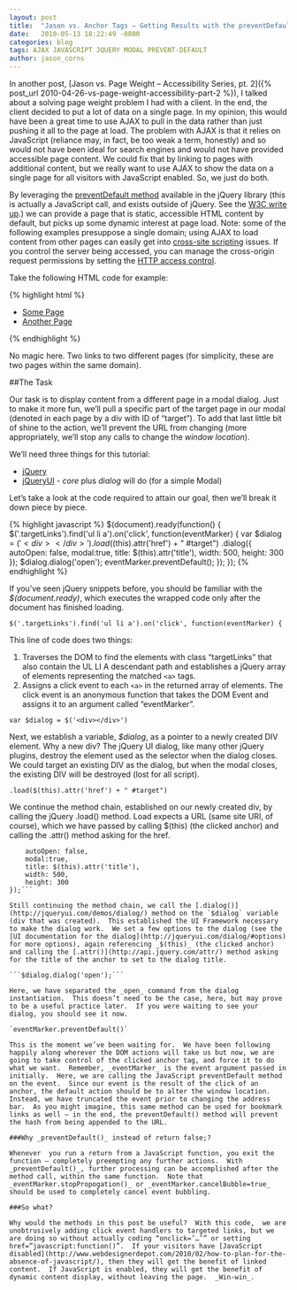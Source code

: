 ```yaml
---
layout: post
title:  "Jason vs. Anchor Tags – Getting Results with the preventDefault method"
date:   2010-05-13 18:22:49 -0800
categories: blog
tags: AJAX JAVASCRIPT JQUERY MODAL PREVENT-DEFAULT
author: jason_corns
---
```


In another post, [Jason vs. Page Weight – Accessibility Series, pt. 2]({% post_url 2010-04-26-vs-page-weight-accessibility-part-2 %}), I talked about a solving page weight problem I had with a client.<!--more-->  In the end, the client decided to put a lot of data on a single page.  In my opinion, this would have been a great time to use AJAX to pull in the data rather than just pushing it all to the page at load.  The problem with AJAX is that it relies on JavaScript (reliance may, in fact, be too weak a term, honestly) and so would not have been ideal for search engines and would not have provided accessible page content.  We could fix that by linking to pages with additional content, but we really want to use AJAX to show the data on a single page for all visitors with JavaScript enabled.  So, we just do both.

By leveraging the [preventDefault method](http://api.jquery.com/category/events/event-object/#post-201) available in the jQuery library (this is actually a JavaScript call, and exists outside of jQuery.  See the [W3C write up](http://www.w3.org/TR/2001/WD-DOM-Level-3-Events-20010823/events.html#Events-Event-preventDefault).) we can provide a page that is static, accessible HTML content by default, but picks up some dynamic interest at page load.  Note: some of the following examples presuppose a single domain; using AJAX to load content from other pages can easily get into [cross-site scripting](http://en.wikipedia.org/wiki/Cross-site_scripting) issues.  If you control the server being accessed, you can manage the cross-origin request permissions by setting the [HTTP access control](https://developer.mozilla.org/en-US/docs/Web/HTTP/Access_control_CORS).

Take the following HTML code for example:

{% highlight html %}
<div class="targetLinks">
	<ul>
		<li><a href="somepage.html">Some Page</a></li>
		<li><a href="anotherpage.html">Another Page</a></li>
	</ul>
</div>
{% endhighlight %}

No magic here.  Two links to two different pages (for simplicity, these are two pages within the same domain).

##The Task

Our task is to display content from a different page in a modal dialog.  Just to make it more fun, we’ll pull a specific part of the target page in our modal (denoted in each page by a div with ID of “target”).  To add that last little bit of shine to the action, we’ll prevent the URL from changing (more appropriately, we’ll stop any calls to change the _window location_).

We’ll need three things for this tutorial:

* [jQuery](http://jquery.com)
* [jQueryUI](https://jqueryui.com/) - _core_ plus _dialog_ will do (for a simple Modal)

Let’s take a look at the code required to attain our goal, then we’ll break it down piece by piece.

{% highlight javascript %}
$(document).ready(function() {
	$('.targetLinks').find('ul li a').on('click', function(eventMarker) {
		var $dialog = $('<div></div>')
			.load($(this).attr('href') + " #target")
			.dialog({
				autoOpen: false,
				modal:true,
				title: $(this).attr('title'),
				width: 500,
				height: 300
			});
		$dialog.dialog('open');
		eventMarker.preventDefault();
	});
});
{% endhighlight %}

If you’ve seen jQuery snippets before, you should be familiar with the _$(document.ready)_, which executes the wrapped code only after the document has finished loading.

```$('.targetLinks').find('ul li a').on('click', function(eventMarker) {```

This line of code does two things:

1. Traverses the DOM to find the elements with class “targetLinks” that also contain the UL LI A descendant path and establishes a jQuery array of elements representing the matched `<a>` tags.
2. Assigns a click event to each `<a>` in the returned array of elements.  The click event is an anonymous function that takes the DOM Event and assigns it to an argument called “eventMarker”.

```var $dialog = $('<div></div>')```

Next, we establish a variable, _$dialog_, as a pointer to a newly created DIV element. Why a new div? The jQuery UI dialog, like many other jQuery plugins, destroy the element used as the selector when the dialog closes.  We could target an existing DIV as the dialog, but when the modal closes, the existing DIV will be destroyed (lost for all script).

```.load($(this).attr('href') + " #target")```


We continue the method chain, established on our newly created div, by calling the jQuery .load() method.  Load expects a URL (same site URI, of course), which we have passed by calling $(this) (the clicked anchor) and calling the .attr() method asking for the href.

```.dialog({
	autoOpen: false,
	modal:true,
	title: $(this).attr('title'),
	width: 500,
	height: 300
});```

Still continuing the method chain, we call the [.dialog()](http://jqueryui.com/demos/dialog/) method on the `$dialog` variable (div that was created).  This established the UI Framework necessary to make the dialog work.  We set a few options to the dialog (see the [UI documentation for the dialog](http://jqueryui.com/dialog/#options) for more options), again referencing _$(this)_ (the clicked anchor) and calling the [.attr()](http://api.jquery.com/attr/) method asking for the title of the anchor to set to the dialog title.

```$dialog.dialog('open');```

Here, we have separated the _open_ command from the dialog instantiation.  This doesn’t need to be the case, here, but may prove to be a useful practice later.  If you were waiting to see your dialog, you should see it now.

`eventMarker.preventDefault()`

This is the moment we’ve been waiting for.  We have been following happily along wherever the DOM actions will take us but now, we are going to take control of the clicked anchor tag, and force it to do what we want.  Remember, _eventMarker_ is the event argument passed in initially.  Here, we are calling the JavaScript preventDefault method on the event.  Since our event is the result of the click of an anchor, the default action should be to alter the window location.  Instead, we have truncated the event prior to changing the address bar.  As you might imagine, this same method can be used for bookmark links as well – in the end, the preventDefault() method will prevent the hash from being appended to the URL.

###Why _preventDefault()_ instead of return false;?

Whenever  you run a return from a JavaScript function, you exit the function – completely preempting any further actions.  With _preventDefault()_, further processing can be accomplished after the method call, within the same function.  Note that _eventMarker.stopPropogation()_ or _eventMarker.cancelBubble=true_ should be used to completely cancel event bubbling.

###So what?

Why would the methods in this post be useful?  With this code,  we are unobtrusively adding click event handlers to targeted links, but we are doing so without actually coding “onclick=’…’” or setting href=”javascript:function()”.  If your visitors have [JavaScript disabled](http://www.webdesignerdepot.com/2010/02/how-to-plan-for-the-absence-of-javascript/), then they will get the benefit of linked content.  If JavaScript is enabled, they will get the benefit of dynamic content display, without leaving the page.  _Win-win_.